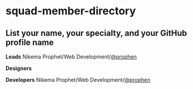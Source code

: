 # squad-member-directory

## List your name, your specialty, and your GitHub profile name

**Leads**
Nikema Prophet/Web Development/[@prophen](https://github.com/prophen)

**Designers**

**Developers**
Nikema Prophet/Web Development/[@prophen](https://github.com/prophen)



